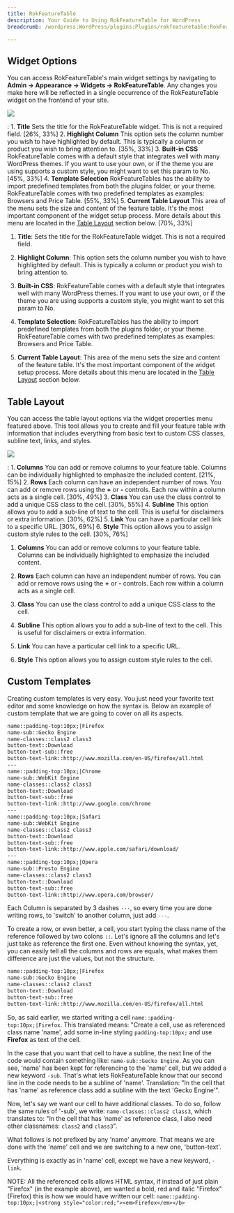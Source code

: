 ```yaml
---
title: RokFeatureTable
description: Your Guide to Using RokFeatureTable for WordPress
breadcrumb: /wordpress:WordPress/plugins:Plugins/rokfeaturetable:RokFeatureTable

---
```


Widget Options
-----
You can access RokFeatureTable's main widget settings by navigating to **Admin -> Appearance -> Widgets -> RokFeatureTable**. Any changes you make here will be reflected in a single occurrence of the RokFeatureTable widget on the frontend of your site.

![][widget1]

:   1. **Title** Sets the title for the RokFeatureTable widget. This is not a required field. [26%, 33%]
    2. **Highlight Column** This option sets the column number you wish to have highlighted by default. This is typically a column or product you wish to bring attention to. [35%, 33%]
    3. **Built-in CSS** RokFeatureTable comes with a default style that integrates well with many WordPress themes. If you want to use your own, or if the theme you are using supports a custom style, you might want to set this param to No. [45%, 33%]
    4. **Template Selection** RokFeatureTables has the ability to import predefined templates from both the plugins folder, or your theme. RokFeatureTable comes with two predefined templates as examples: Browsers and Price Table. [55%, 33%]
    5. **Current Table Layout** This area of the menu sets the size and content of the feature table. It's the most important component of the widget setup process. More details about this menu are located in the [Table Layout](rokfeaturetable_use.md#table-layout) section below. [70%, 33%]

1. **Title**: Sets the title for the RokFeatureTable widget. This is not a required field.

2. **Highlight Column**: This option sets the column number you wish to have highlighted by default. This is typically a column or product you wish to bring attention to.

3. **Built-in CSS**: RokFeatureTable comes with a default style that integrates well with many WordPress themes. If you want to use your own, or if the theme you are using supports a custom style, you might want to set this param to No.

4. **Template Selection**: RokFeatureTables has the ability to import predefined templates from both the plugins folder, or your theme. RokFeatureTable comes with two predefined templates as examples: Browsers and Price Table.

5. **Current Table Layout**: This area of the menu sets the size and content of the feature table. It's the most important component of the widget setup process. More details about this menu are located in the [Table Layout](rokfeaturetable_use.md#table-layout) section below.

Table Layout
-----
You can access the table layout options via the widget properties menu featured above. This tool allows you to create and fill your feature table with information that includes everything from basic text to custom CSS classes, subline text, links, and styles.

![][widget2]

:   1. **Columns** You can add or remove columns to your feature table. Columns can be individually highlighted to emphasize the included content. [21%, 15%]
    2. **Rows** Each column can have an independent number of rows. You can add or remove rows using the **+** or **-** controls. Each row within a column acts as a single cell. [30%, 49%]
    3. **Class** You can use the class control to add a unique CSS class to the cell. [30%, 55%]
    4. **Subline** This option allows you to add a sub-line of text to the cell. This is useful for disclaimers or extra information. [30%, 62%]
    5. **Link** You can have a particular cell link to a specific URL. [30%, 69%]
    6. **Style** This option allows you to assign custom style rules to the cell. [30%, 76%]

1. **Columns** You can add or remove columns to your feature table. Columns can be individually highlighted to emphasize the included content.

2. **Rows** Each column can have an independent number of rows. You can add or remove rows using the **+** or **-** controls. Each row within a column acts as a single cell.

3. **Class** You can use the class control to add a unique CSS class to the cell.

4. **Subline** This option allows you to add a sub-line of text to the cell. This is useful for disclaimers or extra information.

5. **Link** You can have a particular cell link to a specific URL.

6. **Style** This option allows you to assign custom style rules to the cell.

Custom Templates
-----
Creating custom templates is very easy. You just need your favorite text editor and some knowledge on how the syntax is. Below an example of custom template that we are going to cover on all its aspects.

~~~ .html
name::padding-top:10px;|Firefox
name-sub::Gecko Engine
name-classes::class2 class3
button-text::Download
button-text-sub::free
button-text-link::http://www.mozilla.com/en-US/firefox/all.html
---
name::padding-top:10px;|Chrome
name-sub::WebKit Engine
name-classes::class2 class3
button-text::Download
button-text-sub::free
button-text-link::http://www.google.com/chrome
---
name::padding-top:10px;|Safari
name-sub::WebKit Engine
name-classes::class2 class3
button-text::Download
button-text-sub::free
button-text-link::http://www.apple.com/safari/download/
---
name::padding-top:10px;|Opera
name-sub::Presto Engine
name-classes::class2 class3
button-text::Download
button-text-sub::free
button-text-link::http://www.opera.com/browser/
~~~

Each Column is separated by 3 dashes `---`, so every time you are done writing rows, to 'switch' to another column, just add `---`.

To create a row, or even better, a cell, you start typing the class name of the reference followed by two colons `::`. Let's ignore all the columns and let's just take as reference the first one. Even without knowing the syntax, yet, you can easily tell all the columns and rows are equals, what makes them difference are just the values, but not the structure.

~~~ .html
name::padding-top:10px;|Firefox
name-sub::Gecko Engine
name-classes::class2 class3
button-text::Download
button-text-sub::free
button-text-link::http://www.mozilla.com/en-US/firefox/all.html
~~~

So, as said earlier, we started writing a cell `name::padding-top:10px;|Firefox`. This translated means: "Create a cell, use as referenced class name 'name', add some in-line styling `padding-top:10px;` and use **Firefox** as text of the cell.

In the case that you want that cell to have a subline, the next line of the code would contain something like: `name-sub::Gecko Engine`. As you can see, 'name' has been kept for referencing to the 'name' cell, but we added a new keyword `-sub`. That's what lets RokFeatureTable know that our second line in the code needs to be a subline of 'name'. Translation: "In the cell that has 'name' as reference class add a subline with the text 'Gecko Engine'".

Now, let's say we want our cell to have additional classes. To do so, follow the same rules of '-sub', we write: `name-classes::class2 class3`, which translates to: "In the cell that has 'name' as reference class, I also need other classnames: `class2` and `class3`".

What follows is not prefixed by any 'name' anymore. That means we are done with the 'name' cell and we are switching to a new one, 'button-text'.

Everything is exactly as in 'name' cell, except we have a new keyword, `-link`.

NOTE: All the referenced cells allows HTML syntax, if instead of just plain "Firefox" (in the example above), we wanted a bold, red and italic "Firefox" (Firefox) this is how we would have written our cell: `name::padding-top:10px;|<strong style="color:red;"><em>Firefox</em></b>`

[featured]: assets/rokintroscroller.png
[settings]: assets/wp_rokintroscroller_widget.png
[widget1]: assets/wp_rokfeaturetable_widget_1.png
[widget2]: assets/wp_rokfeaturetable_widget_2.png